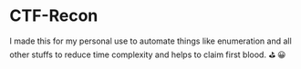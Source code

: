 # CTF-Recon
I made this for my personal use to automate things like enumeration and all other stuffs to reduce time complexity and helps to claim first blood. ⛳ 😀
